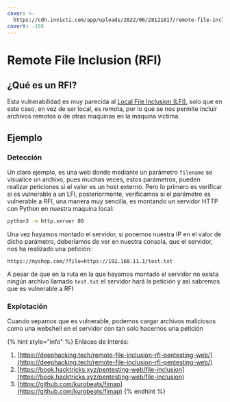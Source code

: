 ```yaml
---
cover: >-
  https://cdn.invicti.com/app/uploads/2022/06/28121817/remote-file-inclusion-vulnerability.jpg
coverY: -155
---
```


# Remote File Inclusion (RFI)

## ¿Qué es un RFI?

Esta vulnerabilidad es muy parecida al [Local File Inclusion (LFI)](local-file-inclusion-lfi/), solo que en este caso, en vez de ser local, es remota, por lo que se nos permite incluir archivos remotos o de otras maquinas en la maquina victima.

## Ejemplo

### Detección

Un claro ejemplo, es una web donde mediante un parámetro `filename` se visualice un archivo, pues muchas veces, estos parámetros, pueden realizar peticiones si el valor es un host externo. Pero lo primero es verificar si es vulnerable a un LFI, posteriormente, verificamos si el parámetro es vulnerable a RFI, una manera muy sencilla, es montando un servidor HTTP con Python en nuestra maquina local:

```sh
python3 -m http.server 80
```

Una vez hayamos montado el servidor, si ponemos nuestra IP en el valor de dicho parámetro, deberíamos de ver en nuestra consola, que el servidor, nos ha realizado una petición:

```http
https://myshop.com/?file=https://192.168.11.1/test.txt
```

A pesar de que en la ruta en la que hayamos montado el servidor no exista ningún archivo llamado `test.txt` el servidor hará la petición y así sabremos que es vulnerable a RFI

### Explotación

Cuando sepamos que es vulnerable, podemos cargar archivos maliciosos como una webshell en el servidor con tan solo hacernos una petición





{% hint style="info" %}
Enlaces de Interés:

1. [https://deephacking.tech/remote-file-inclusion-rfi-pentesting-web/](https://deephacking.tech/remote-file-inclusion-rfi-pentesting-web/)
2. [https://book.hacktricks.xyz/pentesting-web/file-inclusion](https://book.hacktricks.xyz/pentesting-web/file-inclusion)
3. [https://github.com/kurobeats/fimap](https://github.com/kurobeats/fimap)
{% endhint %}
